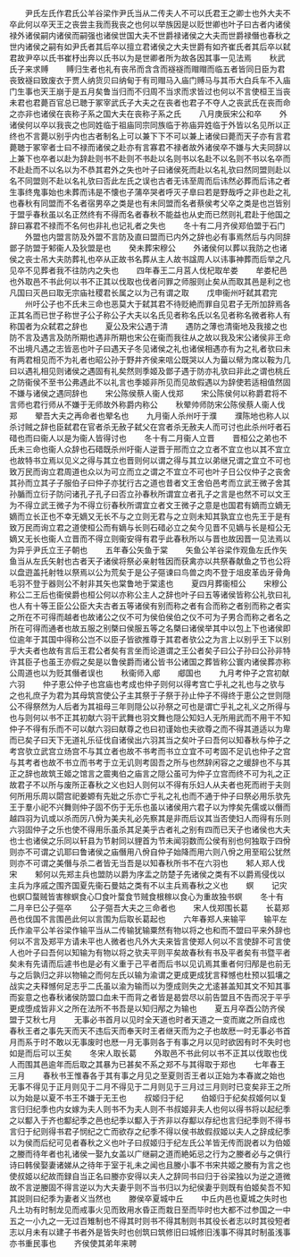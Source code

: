 <!-- { "loadSidebar": true } -->
　　尹氏左氏作君氏公羊谷梁作尹氏当从二传夫人不可以氏君王之卿士也外大夫不卒此何以卒天王之丧尝主我而我丧之也何以举族因是以贬世卿也叶子曰古者内诸侯禄外诸侯嗣内诸侯而嗣强也诸侯世国大夫不世爵禄诸侯之大夫而世爵禄僭也春秋之世内诸侯之嗣有如尹氏者其后卒以擅立君诸侯之大夫世爵有如齐崔氏者其后卒以弑君故尹卒以氏书崔杼出奔以氏书以为是世卿者所为故各因其事一见法焉
　　秋武氏子来求赙
　　赙归生者也礼有丧吊而含含而襚襚而赗赗而临五者皆同日臣为君丧致襚曰致废衣于贾人纳货贝曰纳甸于有司赗马入庙门赙马与其币大白兵车不入庙门生事也天王崩于是五月矣鲁当归而不归周不当求而求皆过也何以不言使桓王当丧未君也君薨百官总已聴于冢宰武氏子大夫之在丧者也君子不夺人之丧武氏在丧而命之亦非也诸侯在丧称子系之国大夫在丧称子系之氏
　　八月庚辰宋公和卒
　　外诸侯何以卒以我丧之也同姓临于祖庙同宗同族临于祢庙异姓临于外皆以名见所以正终也不言薨以别乎内也古者制名上可以兼下下不可以兼上诸侯曰薨而天子亦有言君薨聴于冢宰者士曰不禄而诸侯之赴亦有言寡君不禄者故外诸侯卒不嫌与大夫同辞以上兼下也卒者以赴为辞赴则书不赴则不书赴以名则书以名赴不以名则不书以名卒而不赴赴而不以名以为不恭其君外之失也叶子曰诸侯死而赴以名礼欤曰然同盟则赴以名不同盟则不赴以名礼欤曰否此左氏之误也古者无讳至周而后讳然必葬而后讳之者生事终鬼事始也未葬而讳是不懐也子蒲卒哭者呼灭子臯曰若是野哉呼之非也赴之礼也春秋有同盟而不名者宿男卒之类是也有未同盟而名者蔡侯考父卒之类是也岂皆别于盟乎春秋虽以名正然终有不得而名者春秋不能益也从史而已然则礼君赴于他国之辞曰寡君不禄而不名何也非礼也记礼者之失也
　　冬十有二月齐侯郑伯盟于石门
　　外盟也内盟言防及外盟不言防及直曰盟而已内外之辞也必有事焉然后与内同辞鄫子防盟于邾衞人及狄盟是也
　　癸未葬宋穆公
　　外诸侯何以葬以我防之也诸侯之丧士吊大夫防葬礼也卒从正故书名葬从主人故书諡周人以讳事神葬而后举之凡见卒不见葬者我不往防内之失也
　　四年春王二月莒人伐杞取牟娄
　　牟娄杞邑也外取邑不书此何以书不正其以伐取也伐者问罪之师服则止矣从而取其邑是利之也凡国曰灭邑曰取无宗庙社稷君长属之以为己有谓之取
　　戊申衞州吁弑其君完
　　州吁公子也不氏未三命也恶莫大于弑其君不待贬絶而罪自见君子无所加辞焉各正其名而已世子称世子公子称公子大夫以名氏见者称名氏以名见者称名微者称人有称国者为众弑君之辞也
　　夏公及宋公遇于清
　　遇防之薄也清衞地及我接之也防不言及遇言及防所期也遇非所期也宋公在衞而我往从之故以我及宋公诸侯非王命不出境凡遇之志皆恶也叶子曰遇天子冬见诸侯之礼也诸侯相遇亦有为之礼者欤曰未有两君相见而不为礼者也昭公孙于野井齐侯来唁公既哭以人为葘以幦为席以鞍为几曰以遇礼相见则诸侯之遇固有礼矣然则季姬及鄫子遇于防亦礼欤曰非此之谓也桃丘之防衞侯不至书公弗遇此不以礼言也季姬非所见而见故假遇以为辞使若适相值然固不嫌与诸侯之遇同辞也
　　宋公陈侯蔡人衞人伐郑
　　宋公陈侯何以称爵君将不言师也君行师从不嫌于无师故外称爵内称公
　　秋翚帅师防宋公陈侯蔡人衞人伐郑
　　翚吾大夫之再命者也翚名也
　　九月衞人杀州吁于濮
　　濮陈地也称人以杀讨贼之辞也臣弑君在官者杀无赦子弑父在宫者杀无赦夫人而可讨也此杀州吁者石碏也而曰衞人以是为衞人皆得讨也
　　冬十有二月衞人立晋
　　晋桓公之弟也不氏未三命也衞人众辞也石碏既杀州吁衞人逆晋于邢而立之立者不宜立也以其不宜立也故特书立焉以见义之得与其立也晋则何以谓之得与其立以弟继兄谓之宜立不可也致万民而询立君周道也众以为可立而立之谓之不宜立不可也叶子日公仪仲子之丧舍其孙而立其子子服伯子曰仲子亦犹行古之道也昔者文王舍伯邑考而立武王微子舍其孙腯而立衍子防问诸孔子孔子曰否立孙春秋所谓宜立者孔子之言是也然不可以文王为不得立武王微子为不得立衍春秋所谓宜立者文王微子之意是也国君有嫡而立嫡无嫡而立长正也不幸无嫡又无长不与之立则无君与之立则未知其孰宜立也先王于是有致万民而询立君之道使桓公而有嫡与长则石碏必立之矣今见晋不见嫡与长是桓公无嫡又无长也衞人立晋而不得立则衞安得有君乎此春秋所以与晋也故因晋一见法焉以为异乎尹氏立王子朝也
　　五年春公矢鱼于棠
　　矢鱼公羊谷梁作观鱼左氏作矢鱼当从左氏矢射也古者天子诸侯将祭必亲射牲因而获禽亦以共祭春献鱼之节也公将以盘逰盖托射牲以祭焉以公为荒矣于是公子彄谏曰鸟兽之肉不登于俎皮革齿牙骨角毛羽不登于器则公不射非其矢也棠鲁地于棠逺也
　　夏四月葬衞桓公
　　宋穆公称公二王后也衞侯爵也桓公何以亦称公主人之辞也叶子曰五等诸侯皆称公礼欤曰礼也人有十等王臣公公臣大夫古者五等诸侯有别而称之者有合而称之者别而称之者实之所在不可得而越者也故诸公之仪不可为侯伯侯伯之仪不可为子男合而称之者名之所在可得而通者也故五服之别槩曰侯服五等之名槩曰诸侯举其中以包上下也诸侯即位逾年于其国中得称公岂不以臣子皆欲推尊于其君者欤公之为言上以别乎王下以别乎大夫者也故有言后王君公者矣有言坐而论道谓之王公者矣子曰公子孙曰公孙非特许其臣子也虽王亦假之矣是以鲁侯爵而诸公皆书公诸国之葬皆称公寰内诸侯葬亦称公周道也以为贬其僭者误也
　　秋衞师入郕
　　郕国也
　　九月考仲子之宫初献六羽
　　仲子恵公仲子也宫庙也考成也仲子则何以得考宫亡乎礼之礼也与之欤与之也礼庶子为君为其母筑宫使公子主其祭于子祭于孙止仲子不得终于恵公之世则隠公不得祭然为人后者为其祖母三年则隠公以孙祭之可也是谓亡乎礼之礼义之所得与也与则何以书不正其初献六羽干武舞也羽文舞也隠公知妇人无所用武而不用干不知仲子不得有乐而不可以献六羽曰献尊之也曰初谨始也夫欲尊之而不得其道适以为卑而已矣子曰天下无道礼乐征伐自诸侯出六羽其当之矣叶子曰吾何以知春秋与仲子之考宫欤立武宫立炀宫不与其立者也故不书考而书立立宜不可考固不足讥也仲子之宫与其考者也故不书立而书考于立无讥则考固吾之所与也然辞闲容之之缓辞也不与其正之辞也故筑王姬之馆言之震夷伯之庙言之隠公虽可为仲子立宫而终不可为礼之正故君子不以所与废所正春秋之义也妇人则何以不得有乐妇人从夫者也死而祔于夫则何所用乐周以閟宫祀姜嫄有先妣之乐亦亡乎礼之礼也而不通于仲子曰祭必用乐欤先王于羣小祀不兴舞则仲子固不伤于无乐也虽以诸侯用六君子以为悖矣先儒或以僭而越四羽为讥或以杀而厉八佾为美夫礼必先察其是非而后议其当否使妇人而得有乐则六羽固仲子之乐也使不得用乐虽杀其足美乎古者礼之别有四而已天子也诸侯也大夫也士也诸侯之乐同以轩县为节射同以貍首为节未闻羽数而公侯有别也何独取于四佾则亦不可谓之讥耶曰鲁诸侯之庙僭用八佾自仲子始降而用六则八佾之用至昭公犹然则亦不可谓之美僭与杀二者皆无当吾是以知春秋所书不在六羽也
　　邾人郑人伐宋
　　邾何以先郑主兵也盟防以爵为序盂之防楚子先诸侯之类有不以爵焉侵伐以主兵为序戚之围齐国夏先衞石曼姑之类有不以主兵焉春秋之义也
　　螟
　　记灾也螟□蝥贼皆害稼螟食心□食叶蝥食节贼食根稼以食心为重故独书螟
　　冬十有二月辛巳公子彄卒
　　公子彄吾大夫之三命者也
　　宋人伐郑围长葛
　　长葛郑邑也伐国不言围邑此何以言围为后取长葛起也
　　六年春郑人来输平
　　输平左氏作渝平公羊谷梁作输平当从二传输犹输粟然有物以将之也和而不盟曰平来外辞也何以不言及郑平方请未平也人微者也凡外大夫来皆言使郑人何以不言使辞不可言使人也叶子曰吾何以知输为有物以将之欤夫平则平矣故春秋有书及平者矣有书暨平者矣未有先请而后遽书也是必有义重于己平者而后书以见讥焉其重者何归邴是也前无与之后孰归之非以物输之而何左氏以输为渝谓之更成更成犹言释憾也杜预以狐壤之战实之夫释憾何足志乎二氏虽以渝为输而以为堕成则失之尤逺甚盖知其文不知其事而妄意之也春秋诸侯防盟口血未干而背之者皆是曷尝尽以前告盟且不告而况于平乎更成堕成皆非义之所在法所不书吾是以知归邴之为输也
　　夏五月卒酉公防齐侯盟于艾秋七月
　　无事必书首月以见时全天道也时者天道之一变而嵗之所自成也春秋王者之事先天而天不违后天而奉天时王者继天而为之子也故厯一时无事必书首月而系于时不敢以无事废时也厯一月无事则各于有事之月以见时欲因有时不失时也如是而后可以王矣
　　冬宋人取长葛
　　外取邑不书此何以书不正其以伐取也伐人而围其邑逾年而后取之其暴为已甚矣不系之郑不与其得取于郑也
　　七年春王三月
　　春秋书王惟春各于其有事之月见之至夏则否王者以正始为本春嵗之始也无事不得见于正月则见于二月不得见于二月则见于三月过三月则时已变矣非王之所以为始是以夏不书王不嫌于无王也
　　叔姬归于纪
　　伯姬归于纪矣叔姬何以复言归归纪季也内女嫁为夫人则书不为夫人则不书叔姬非夫人也何以得书将以起纪季之以酅入于齐也酅纪季之邑也纪季以酅入于齐非以存酅以存纪也言归纪季则不得书言归于纪则得书君子悯纪之亡而欲存之纪季不得以侯书故假叔姬以夫人之辞成纪季以为侯而后纪可见者春秋之义也叶子曰叔姬归于纪左氏公羊皆无传而説者以为伯姬之媵而待年者也礼诸侯一娶九女盖以广继嗣之道而絶妬忌之行为之媵者必与之俱行诗曰韩侯娶妻诸娣从之待年于室于礼未之闻也且媵小事不书宋共姬之媵有为言之也使叔姬以纪故而録自当正名曰媵亦安得以夫人之辞同书曰归于谷梁独以为逆之道微故不言逆媵固不得言逆以为大夫妻乎则不当书归以为纪侯妻乎则既有伯姬矣吾不知其説则曰纪季为妻者义当然也
　　滕侯卒夏城中丘
　　中丘内邑也夏城之失时也凡土功有时制龙见而戒事火见而致用水昏正而栽日至而毕时也大都不过参国之一中五之一小九之一无过百雉制也不得其时则书不得其制则书其役长者志以时其役短者志以月未有以建子书者外是皆失时也创筑曰筑修旧曰城修旧浅事不得其时制虽浅事亦书重民事也
　　齐侯使其弟年来聘
